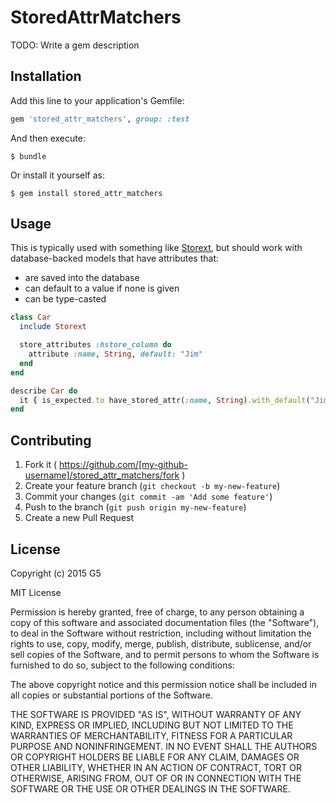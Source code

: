 # StoredAttrMatchers

TODO: Write a gem description

## Installation

Add this line to your application's Gemfile:

```ruby
gem 'stored_attr_matchers', group: :test
```

And then execute:

    $ bundle

Or install it yourself as:

    $ gem install stored_attr_matchers

## Usage

This is typically used with something like [Storext](https://rubygems.org/gems/storext), but should work with database-backed models that have attributes that:

- are saved into the database
- can default to a value if none is given
- can be type-casted

```ruby
class Car
  include Storext

  store_attributes :hstore_column do
    attribute :name, String, default: "Jim"
  end
end

describe Car do
  it { is_expected.to have_stored_attr(:name, String).with_default("Jim") }
end
```

## Contributing

1. Fork it ( https://github.com/[my-github-username]/stored_attr_matchers/fork )
2. Create your feature branch (`git checkout -b my-new-feature`)
3. Commit your changes (`git commit -am 'Add some feature'`)
4. Push to the branch (`git push origin my-new-feature`)
5. Create a new Pull Request

## License

Copyright (c) 2015 G5

MIT License

Permission is hereby granted, free of charge, to any person obtaining a copy of this software and associated documentation files (the "Software"), to deal in the Software without restriction, including without limitation the rights to use, copy, modify, merge, publish, distribute, sublicense, and/or sell copies of the Software, and to permit persons to whom the Software is furnished to do so, subject to the following conditions:

The above copyright notice and this permission notice shall be included in all copies or substantial portions of the Software.

THE SOFTWARE IS PROVIDED "AS IS", WITHOUT WARRANTY OF ANY KIND, EXPRESS OR IMPLIED, INCLUDING BUT NOT LIMITED TO THE WARRANTIES OF MERCHANTABILITY, FITNESS FOR A PARTICULAR PURPOSE AND NONINFRINGEMENT. IN NO EVENT SHALL THE AUTHORS OR COPYRIGHT HOLDERS BE LIABLE FOR ANY CLAIM, DAMAGES OR OTHER LIABILITY, WHETHER IN AN ACTION OF CONTRACT, TORT OR OTHERWISE, ARISING FROM, OUT OF OR IN CONNECTION WITH THE SOFTWARE OR THE USE OR OTHER DEALINGS IN THE SOFTWARE.
